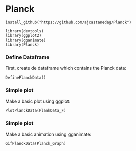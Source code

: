 # Planck
```{r libraries}
install_github("https://github.com/ajcastanedag/Planck")

library(devtools)
library(ggplot2)
library(gganimate)
library(Planck)
```
### Define Dataframe
First, create de dataframe which contains the Planck data:
```{r dataframe}
DefinePlanckData()
```
### Simple plot
Make a basic plot using ggplot:
```{r simpleplot}
PlotPlanckData(PlankData_F)
```
### Simple plot
Make a basic animation using gganimate:
```{r simplegif}
GifPlanckData(Planck_Graph)
```    

